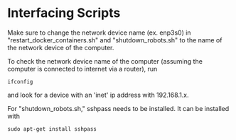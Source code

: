 # Interfacing Scripts

Make sure to change the network device name (ex. enp3s0) in "restart_docker_containers.sh" and "shutdown_robots.sh" to the name of the network device of the computer.

To check the network device name of the computer (assuming the computer is connected to internet via a router), run
```
ifconfig
```
and look for a device with an 'inet' ip address with 192.168.1.x.

For "shutdown_robots.sh," sshpass needs to be installed. It can be installed with
```
sudo apt-get install sshpass
```
